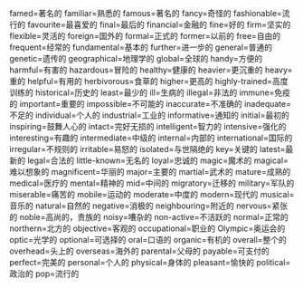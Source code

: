 famed=著名的
familiar=熟悉的
famous=著名的
fancy=奇怪的
fashionable=流行的
favourite=最喜爱的
final=最后的
financial=金融的
fine=好的
firm=坚实的
flexible=灵活的
foreign=国外的
formal=正式的
former=以前的
free=自由的
frequent=经常的
fundamental=基本的
further=进一步的
general=普通的
genetic=遗传的
geographical=地理学的
global=全球的
handy=方便的
harmful=有害的
hazardous=冒险的
healthy=健康的
heavier=更沉重的
heavy=重的
helpful=有用的
herbivorous=食草的
higher=更高的
highly-trained=高度训练的
historical=历史的
least=最少的
ill=生病的
illegal=非法的
immune=免疫的
important=重要的
impossible=不可能的
inaccurate=不准确的
inadequate=不足的
individual=个人的
industrial=工业的
informative=通知的
initial=最初的
inspiring=鼓舞人心的
intact=完好无损的
intelligent=智力的
intensive=强化的
interesting=有趣的
intermediate=中级的
internal=内部的
international=国际的
irregular=不规则的
irritable=易怒的
isolated=与世隔绝的
key=关键的
latest=最新的
legal=合法的
little-known=无名的
loyal=忠诚的
magic=魔术的
magical=难以想象的
magnificent=华丽的
major=主要的
martial=武术的
mature=成熟的
medical=医疗的
mental=精神的
mid=中间的
migratory=迁移的
military=军队的
miserable=痛苦的
mobile=运动的
moderate=中度的
modern=现代的
musical=音乐的
natural=自然的
negative=消极的
neighbouring=附近的
nervous=紧张的
noble=高尚的，贵族的
noisy=嘈杂的
non-active=不活跃的
normal=正常的
northern=北方的
objective=客观的
occupational=职业的
Olympic=奥运会的
optic=光学的
optional=可选择的
oral=口语的
organic=有机的
overall=整个的
overhead=头上的
overseas=海外的
parental=父母的
payable=可支付的
perfect=完美的
personal=个人的
physical=身体的
pleasant=愉快的
political=政治的
pop=流行的
